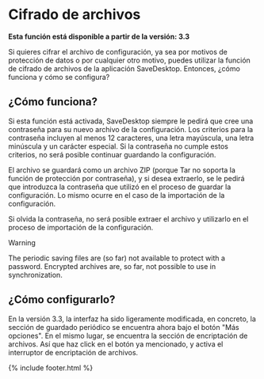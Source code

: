 # Cifrado de archivos
**Esta función está disponible a partir de la versión: 3.3**

Si quieres cifrar el archivo de configuración, ya sea por motivos de protección de datos o por cualquier otro motivo, puedes utilizar la función de cifrado de archivos de la aplicación SaveDesktop. Entonces, ¿cómo funciona y cómo se configura?

## ¿Cómo funciona?
Si esta función está activada, SaveDesktop siempre le pedirá que cree una contraseña para su nuevo archivo de la configuración. Los criterios para la contraseña incluyen al menos 12 caracteres, una letra mayúscula, una letra minúscula y un carácter especial. Si la contraseña no cumple estos criterios, no será posible continuar guardando la configuración.

El archivo se guardará como un archivo ZIP (porque Tar no soporta la función de protección por contraseña), y si desea extraerlo, se le pedirá que introduzca la contraseña que utilizó en el proceso de guardar la configuración. Lo mismo ocurre en el caso de la importación de la configuración.

Si olvida la contraseña, no será posible extraer el archivo y utilizarlo en el proceso de importación de la configuración.

> [!WARNING]  
> The periodic saving files are (so far) not available to protect with a password. Encrypted archives are, so far, not possible to use in synchronization.

## ¿Cómo configurarlo?
En la versión 3.3, la interfaz ha sido ligeramente modificada, en concreto, la sección de guardado periódico se encuentra ahora bajo el botón "Más opciones". En el mismo lugar, se encuentra la sección de encriptación de archivos. Así que haz click en el botón ya mencionado, y activa el interruptor de encriptación de archivos.



{% include footer.html %}
